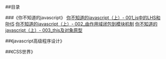 ##目录

###《你不知道的javascript》
[你不知道的javascript（上）- 001_js中的LHS和RHS](https://maze1943.github.io/Front-End-Maze/读书笔记/你不知道的javascript读书笔记/001_js中的LHS和RHS.md?_blank)
[你不知道的javascript（上）- 002_由作用域闭包到模块机制](https://maze1943.github.io/Front-End-Maze/读书笔记/你不知道的javascript读书笔记/002_由作用域闭包到模块机制.md?_blank)
[你不知道的javascript（上）- 003_this及对象原型](https://maze1943.github.io/Front-End-Maze/读书笔记/你不知道的javascript读书笔记/003_this及对象原型.md?_blank)

##《javascript高级程序设计》

##《CSS世界》